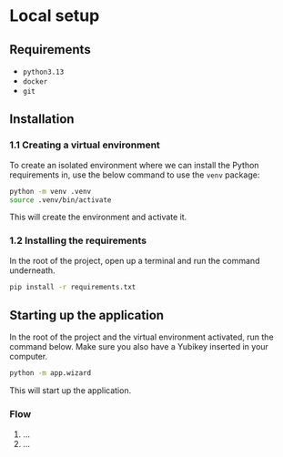 # Local setup

## Requirements
- `python3.13`
- `docker`
- `git`

## Installation
### 1.1 Creating a virtual environment
To create an isolated environment where we can install the Python requirements in, use the below command to use the `venv` package:

```bash
python -m venv .venv
source .venv/bin/activate
```

This will create the environment and activate it.

### 1.2 Installing the requirements
In the root of the project, open up a terminal and run the command underneath.

```bash
pip install -r requirements.txt
```



## Starting up the application
In the root of the project and the virtual environment activated, run the command below. Make sure you also have a Yubikey inserted in your computer.

```bash
python -m app.wizard
```

This will start up the application.

### Flow
1. ...
2. ...
